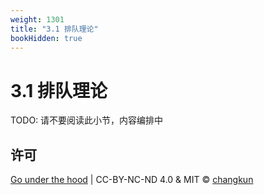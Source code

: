 ```yaml
---
weight: 1301
title: "3.1 排队理论"
bookHidden: true
---
```


# 3.1 排队理论

TODO: 请不要阅读此小节，内容编排中


## 许可

[Go under the hood](https://github.com/golang-design/under-the-hood) | CC-BY-NC-ND 4.0 & MIT &copy; [changkun](https://changkun.de)
